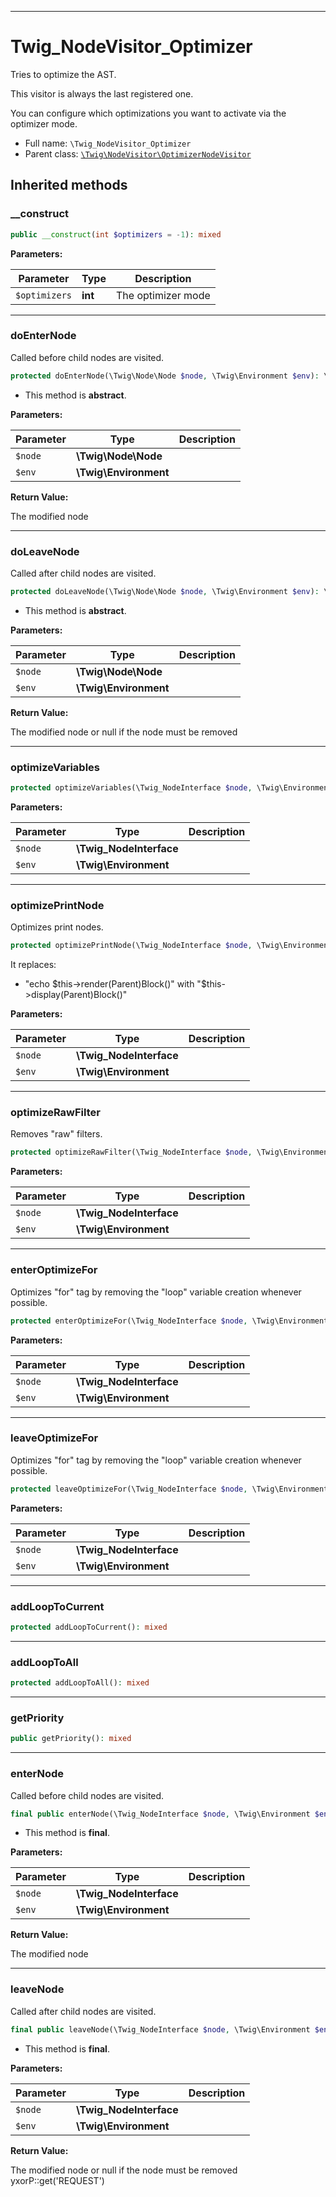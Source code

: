 ***

# Twig_NodeVisitor_Optimizer

Tries to optimize the AST.

This visitor is always the last registered one.

You can configure which optimizations you want to activate via the optimizer mode.

* Full name: `\Twig_NodeVisitor_Optimizer`
* Parent class: [`\Twig\NodeVisitor\OptimizerNodeVisitor`](./Twig/NodeVisitor/OptimizerNodeVisitor.md)

## Inherited methods

### __construct

```php
public __construct(int $optimizers = -1): mixed
```

**Parameters:**

| Parameter | Type | Description |
|-----------|------|-------------|
| `$optimizers` | **int** | The optimizer mode |

***

### doEnterNode

Called before child nodes are visited.

```php
protected doEnterNode(\Twig\Node\Node $node, \Twig\Environment $env): \Twig\Node\Node
```

* This method is **abstract**.

**Parameters:**

| Parameter | Type | Description |
|-----------|------|-------------|
| `$node` | **\Twig\Node\Node** |  |
| `$env` | **\Twig\Environment** |  |

**Return Value:**

The modified node



***

### doLeaveNode

Called after child nodes are visited.

```php
protected doLeaveNode(\Twig\Node\Node $node, \Twig\Environment $env): \Twig\Node\Node|false|null
```

* This method is **abstract**.

**Parameters:**

| Parameter | Type | Description |
|-----------|------|-------------|
| `$node` | **\Twig\Node\Node** |  |
| `$env` | **\Twig\Environment** |  |

**Return Value:**

The modified node or null if the node must be removed



***

### optimizeVariables

```php
protected optimizeVariables(\Twig_NodeInterface $node, \Twig\Environment $env): mixed
```

**Parameters:**

| Parameter | Type | Description |
|-----------|------|-------------|
| `$node` | **\Twig_NodeInterface** |  |
| `$env` | **\Twig\Environment** |  |

***

### optimizePrintNode

Optimizes print nodes.

```php
protected optimizePrintNode(\Twig_NodeInterface $node, \Twig\Environment $env): \Twig_NodeInterface
```

It replaces:

* "echo $this->render(Parent)Block()" with "$this->display(Parent)Block()"

**Parameters:**

| Parameter | Type | Description |
|-----------|------|-------------|
| `$node` | **\Twig_NodeInterface** |  |
| `$env` | **\Twig\Environment** |  |

***

### optimizeRawFilter

Removes "raw" filters.

```php
protected optimizeRawFilter(\Twig_NodeInterface $node, \Twig\Environment $env): \Twig_NodeInterface
```

**Parameters:**

| Parameter | Type | Description |
|-----------|------|-------------|
| `$node` | **\Twig_NodeInterface** |  |
| `$env` | **\Twig\Environment** |  |

***

### enterOptimizeFor

Optimizes "for" tag by removing the "loop" variable creation whenever possible.

```php
protected enterOptimizeFor(\Twig_NodeInterface $node, \Twig\Environment $env): mixed
```

**Parameters:**

| Parameter | Type | Description |
|-----------|------|-------------|
| `$node` | **\Twig_NodeInterface** |  |
| `$env` | **\Twig\Environment** |  |

***

### leaveOptimizeFor

Optimizes "for" tag by removing the "loop" variable creation whenever possible.

```php
protected leaveOptimizeFor(\Twig_NodeInterface $node, \Twig\Environment $env): mixed
```

**Parameters:**

| Parameter | Type | Description |
|-----------|------|-------------|
| `$node` | **\Twig_NodeInterface** |  |
| `$env` | **\Twig\Environment** |  |

***

### addLoopToCurrent

```php
protected addLoopToCurrent(): mixed
```

***

### addLoopToAll

```php
protected addLoopToAll(): mixed
```

***

### getPriority

```php
public getPriority(): mixed
```

***

### enterNode

Called before child nodes are visited.

```php
final public enterNode(\Twig_NodeInterface $node, \Twig\Environment $env): \Twig_NodeInterface
```

* This method is **final**.

**Parameters:**

| Parameter | Type | Description |
|-----------|------|-------------|
| `$node` | **\Twig_NodeInterface** |  |
| `$env` | **\Twig\Environment** |  |

**Return Value:**

The modified node



***

### leaveNode

Called after child nodes are visited.

```php
final public leaveNode(\Twig_NodeInterface $node, \Twig\Environment $env): \Twig_NodeInterface|false|null
```

* This method is **final**.

**Parameters:**

| Parameter | Type | Description |
|-----------|------|-------------|
| `$node` | **\Twig_NodeInterface** |  |
| `$env` | **\Twig\Environment** |  |

**Return Value:**

The modified node or null if the node must be removed yxorP::get('REQUEST')
